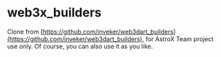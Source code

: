 # web3x_builders

Clone from [https://github.com/inveker/web3dart_builders](https://github.com/inveker/web3dart_builders),
for AstroX Team project use only.
Of course, you can also use it as you like.

